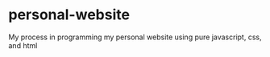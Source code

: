 # personal-website
My process in programming my personal website using pure javascript, css, and html
